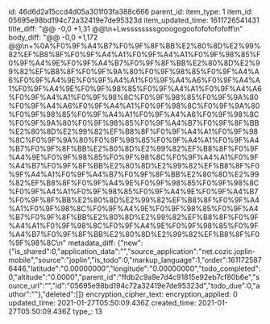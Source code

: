 id: 46d6d2a15ccd4d05a301f03fa388c666
parent_id: 
item_type: 1
item_id: 05695e98bd194c72a32419e7de95323d
item_updated_time: 1611726541431
title_diff: "@@ -0,0 +1,31 @@\\n+Lwssssssssgooogogoofofofofofoff\\n"
body_diff: "@@ -0,0 +1,172 @@\\n+%0A%F0%9F%A4%B7%F0%9F%8F%BB%E2%80%8D%E2%99%82%EF%B8%8F%F0%9F%A4%A1%F0%9F%A4%A1%F0%9F%98%85%F0%9F%A4%9E%F0%9F%A4%B7%F0%9F%8F%BB%E2%80%8D%E2%99%82%EF%B8%8F%F0%9F%9A%80%F0%9F%98%85%F0%9F%A4%A6%F0%9F%A4%9E%F0%9F%A4%A1%F0%9F%A4%A6%F0%9F%A4%A1%F0%9F%A4%9E%F0%9F%98%85%F0%9F%A4%A1%F0%9F%A4%A6%F0%9F%A4%A1%F0%9F%98%8C%F0%9F%98%85%F0%9F%9A%80%F0%9F%A4%A6%F0%9F%A4%A1%F0%9F%98%8C%F0%9F%9A%80%F0%9F%98%85%F0%9F%A4%A1%F0%9F%A4%A6%F0%9F%98%8C%F0%9F%9A%80%F0%9F%98%85%F0%9F%A4%B7%F0%9F%8F%BB%E2%80%8D%E2%99%82%EF%B8%8F%F0%9F%A4%A1%F0%9F%98%8C%F0%9F%9A%80%F0%9F%98%85%F0%9F%A4%A1%F0%9F%A4%B7%F0%9F%8F%BB%E2%80%8D%E2%99%82%EF%B8%8F%F0%9F%A4%9E%F0%9F%98%85%F0%9F%98%8C%F0%9F%A4%A1%F0%9F%A4%B7%F0%9F%8F%BB%E2%80%8D%E2%99%82%EF%B8%8F%F0%9F%A4%A1%F0%9F%A4%B7%F0%9F%8F%BB%E2%80%8D%E2%99%82%EF%B8%8F%F0%9F%A4%9E%F0%9F%98%85%F0%9F%98%8C%F0%9F%A4%A1%F0%9F%98%85%F0%9F%A4%9E%F0%9F%A4%B7%F0%9F%8F%BB%E2%80%8D%E2%99%82%EF%B8%8F%F0%9F%A4%A1%F0%9F%98%8C%F0%9F%A4%9E%F0%9F%98%85%F0%9F%A4%B7%F0%9F%8F%BB%E2%80%8D%E2%99%82%EF%B8%8F%F0%9F%A4%A1%F0%9F%98%8C%F0%9F%A4%9E%F0%9F%98%85%F0%9F%A4%B7%F0%9F%8F%BB%E2%80%8D%E2%99%82%EF%B8%8F%F0%9F%98%8C\\n"
metadata_diff: {"new":{"is_shared":0,"application_data":"","source_application":"net.cozic.joplin-mobile","source":"joplin","is_todo":0,"markup_language":1,"order":1611725876446,"latitude":"0.00000000","longitude":"0.00000000","todo_completed":0,"altitude":"0.0000","parent_id":"ffdb2c9a9e7d4c91815e92eb7cf80b6e","source_url":"","id":"05695e98bd194c72a32419e7de95323d","todo_due":0,"author":""},"deleted":[]}
encryption_cipher_text: 
encryption_applied: 0
updated_time: 2021-01-27T05:50:09.436Z
created_time: 2021-01-27T05:50:09.436Z
type_: 13
